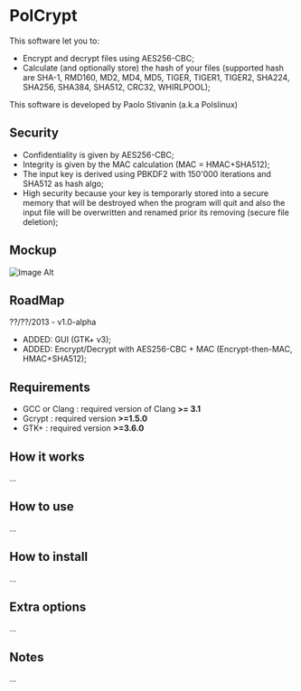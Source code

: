 PolCrypt
========

This software let you to:
* Encrypt and decrypt files using AES256-CBC;
* Calculate (and optionally store) the hash of your files (supported hash are SHA-1, RMD160, MD2, MD4, MD5, TIGER, TIGER1, TIGER2, SHA224, SHA256, SHA384, SHA512, CRC32, WHIRLPOOL);

This software is developed by Paolo Stivanin (a.k.a Polslinux)

Security
--------
* Confidentiality is given by AES256-CBC;
* Integrity is given by the MAC calculation (MAC = HMAC+SHA512);
* The input key is derived using PBKDF2 with 150'000 iterations and SHA512 as hash algo;
* High security because your key is temporarly stored into a secure memory that will be destroyed when the program will quit and also the input file will be overwritten and renamed prior its removing (secure file deletion);


Mockup
------
![Image Alt](https://raw.github.com/polslinux/PolCrypt/master/docs/polcrypt.png)

RoadMap
-------
??/??/2013 - v1.0-alpha
* ADDED: GUI (GTK+ v3);
* ADDED: Encrypt/Decrypt with AES256-CBC + MAC (Encrypt-then-MAC, HMAC+SHA512);

Requirements
------------
* GCC or Clang	: required version of Clang **>= 3.1**
* Gcrypt	: required version **>=1.5.0**
* GTK+		: required version **>=3.6.0**

How it works
------------
...


How to use
----------
...



How to install
--------------
...


Extra options
-------------
...


Notes
-----
...
